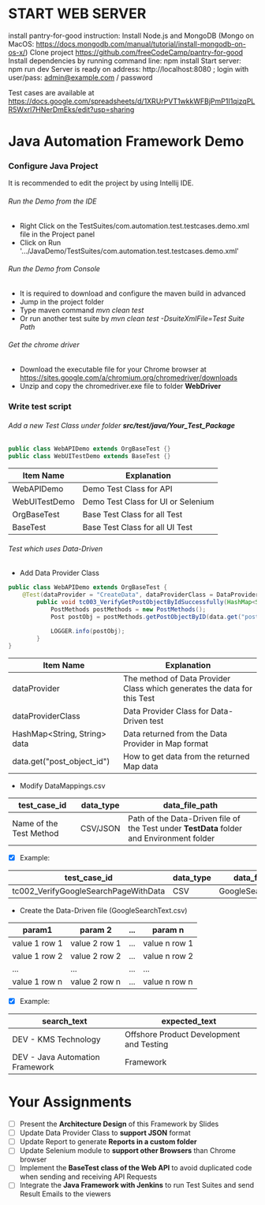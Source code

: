 # START WEB SERVER
install pantry-for-good instruction:
Install Node.js and MongoDB (Mongo on MacOS: https://docs.mongodb.com/manual/tutorial/install-mongodb-on-os-x/)
Clone project https://github.com/freeCodeCamp/pantry-for-good
Install dependencies by running command line: npm install
Start server: npm run dev
Server is ready on address: http://localhost:8080 ; login with user/pass: admin@example.com / password

Test cases are available at https://docs.google.com/spreadsheets/d/1XRUrPVT1wkkWFBjPmP1I1qizqPLR5Wxrl7HNerDmEks/edit?usp=sharing

# Java Automation Framework Demo

### Configure Java Project
It is recommended to edit the project by using Intellij IDE.

###### Run the Demo from the IDE
* Right Click on the TestSuites/com.automation.test.testcases.demo.xml file in the Project panel
* Click on Run '.../JavaDemo/TestSuites/com.automation.test.testcases.demo.xml'

###### Run the Demo from Console
* It is required to download and configure the maven build in advanced
* Jump in the project folder
* Type maven command _mvn clean test_
* Or run another test suite by _mvn clean test -DsuiteXmlFile=Test Suite Path_

###### Get the chrome driver
* Download the executable file for your Chrome browser at https://sites.google.com/a/chromium.org/chromedriver/downloads
* Unzip and copy the chromedriver.exe file to folder **WebDriver**

### Write test script
###### Add a new Test Class under folder **src/test/java/Your_Test_Package**
```java
public class WebAPIDemo extends OrgBaseTest {}
public class WebUITestDemo extends BaseTest {}
```
Item Name | Explanation
------------ | -------------
WebAPIDemo | Demo Test Class for API
WebUITestDemo | Demo Test Class for UI or Selenium
OrgBaseTest | Base Test Class for all Test
BaseTest | Base Test Class for all UI Test

###### Test which uses Data-Driven
* Add Data Provider Class
```java
public class WebAPIDemo extends OrgBaseTest {
    @Test(dataProvider = "CreateData", dataProviderClass = DataProviderClass.class)
        public void tc003_VerifyGetPostObjectByIdSuccessfully(HashMap<String, String> data) {
            PostMethods postMethods = new PostMethods();
            Post postObj = postMethods.getPostObjectByID(data.get("post_object_id"));
    
            LOGGER.info(postObj);
        }
}
```
Item Name | Explanation
------------ | -------------
dataProvider | The method of Data Provider Class which generates the data for this Test
dataProviderClass | Data Provider Class for Data-Driven test
HashMap<String, String> data | Data returned from the Data Provider in Map format
data.get("post_object_id") | How to get data from the returned Map data

* Modify DataMappings.csv

test_case_id | data_type | data_file_path
----------------- | --------------- | ---------------
Name of the Test Method | CSV/JSON | Path of the Data-Driven file of the Test under **TestData** folder and Environment folder

- [x] Example:

test_case_id | data_type | data_file_path
----------------- | --------------- | ---------------
tc002_VerifyGoogleSearchPageWithData | CSV | GoogleSearchText.csv

* Create the Data-Driven file (GoogleSearchText.csv)

param1 | param 2 | ... | param n
--------------- | --------------- | ---------------- | ----------------
value 1 row 1 | value 2 row 1 |  ... | value n row 1
value 1 row 2 | value 2 row 2 |  ... | value n row 2
... |  ... |  ... | ...
value 1 row n | value 2 row n |  ... | value n row n

- [x] Example:

search_text | expected_text
---------- | ----------
DEV - KMS Technology |Offshore Product Development and Testing
DEV - Java Automation Framework |Framework

# Your Assignments

- [ ] Present the **Architecture Design** of this Framework by Slides
- [ ] Update Data Provider Class to **support JSON** format
- [ ] Update Report to generate **Reports in a custom folder**
- [ ] Update Selenium module to **support other Browsers** than Chrome browser
- [ ] Implement the **BaseTest class of the Web API** to avoid duplicated code when sending and receiving API Requests
- [ ] Integrate the **Java Framework with Jenkins** to run Test Suites and send Result Emails to the viewers
